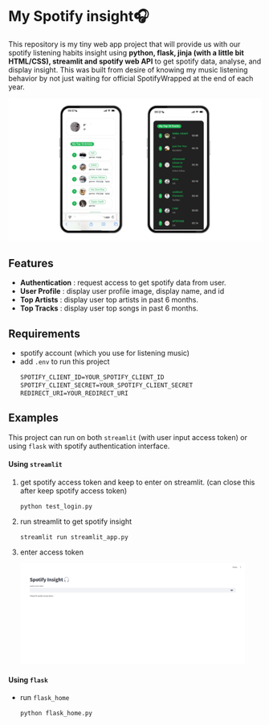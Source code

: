 # My Spotify insight🎧

This repository is my tiny web app project that will provide us with our spotify listening habits insight using **python, flask, jinja (with a little bit HTML/CSS), streamlit and spotify web API** to get spotify data, analyse, and display insight. This was built from desire of knowing my music listening behavior by not just waiting for official SpotifyWrapped at the end of each year. 



<img src="20250511_demo_mobile.png" alt="[mobile_sample" max-height="500"/>




## Features
- **Authentication** : request access to get spotify data from user.
- **User Profile** : display user profile image, display name, and id
- **Top Artists** : display user top artists in past 6 months.
- **Top Tracks** : display user top songs in past 6 months.


<!-- ### To be develop
- get all song from user playlist ( to analyse their behavior)
- get all playlists -->




## Requirements

- spotify account (which you use for listening music)
- add `.env` to run this project
    ```  
    SPOTIFY_CLIENT_ID=YOUR_SPOTIFY_CLIENT_ID
    SPOTIFY_CLIENT_SECRET=YOUR_SPOTIFY_CLIENT_SECRET
    REDIRECT_URI=YOUR_REDIRECT_URI 
    ```
<!-- - spotify `client id` and `client secret` -->


## Examples
  
This project can run on both `streamlit` (with user input access token) or using `flask` with spotify authentication interface.


#### Using `streamlit`

1. get spotify access token and keep to enter on streamlit. (can close this after keep spotify access token)
    ```
    python test_login.py
    ```

2. run streamlit to get spotify insight
    ```
    streamlit run streamlit_app.py
    ```

3. enter access token 
   
   <img src="streamlit_enter.png" alt="streamlit" height="200"/>



#### Using `flask`

- run `flask_home`
   ```
   python flask_home.py
   ```
